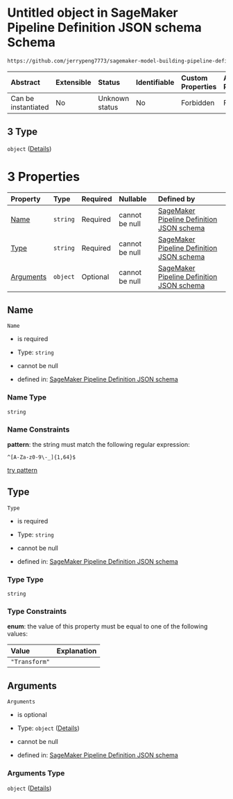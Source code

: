 # Untitled object in SageMaker Pipeline Definition JSON schema Schema

```txt
https://github.com/jerrypeng7773/sagemaker-model-building-pipeline-definition-JSON-schema/schema/#/properties/Steps/items/oneOf/3
```



| Abstract            | Extensible | Status         | Identifiable | Custom Properties | Additional Properties | Access Restrictions | Defined In                                                                                           |
| :------------------ | :--------- | :------------- | :----------- | :---------------- | :-------------------- | :------------------ | :--------------------------------------------------------------------------------------------------- |
| Can be instantiated | No         | Unknown status | No           | Forbidden         | Forbidden             | none                | [pipeline-definition.schema.json*](../../out/pipeline-definition.schema.json "open original schema") |

## 3 Type

`object` ([Details](pipeline-definition-definitions-transformstep.md))

# 3 Properties

| Property                | Type     | Required | Nullable       | Defined by                                                                                                                                                                                                                                                             |
| :---------------------- | :------- | :------- | :------------- | :--------------------------------------------------------------------------------------------------------------------------------------------------------------------------------------------------------------------------------------------------------------------- |
| [Name](#name)           | `string` | Required | cannot be null | [SageMaker Pipeline Definition JSON schema](pipeline-definition-definitions-stepname.md "https://github.com/jerrypeng7773/sagemaker-model-building-pipeline-definition-JSON-schema/schema/#/definitions/TransformStep/properties/Name")                                |
| [Type](#type)           | `string` | Required | cannot be null | [SageMaker Pipeline Definition JSON schema](pipeline-definition-definitions-transformstep-properties-type.md "https://github.com/jerrypeng7773/sagemaker-model-building-pipeline-definition-JSON-schema/schema/#/definitions/TransformStep/properties/Type")           |
| [Arguments](#arguments) | `object` | Optional | cannot be null | [SageMaker Pipeline Definition JSON schema](pipeline-definition-definitions-transformstep-properties-arguments.md "https://github.com/jerrypeng7773/sagemaker-model-building-pipeline-definition-JSON-schema/schema/#/definitions/TransformStep/properties/Arguments") |

## Name



`Name`

*   is required

*   Type: `string`

*   cannot be null

*   defined in: [SageMaker Pipeline Definition JSON schema](pipeline-definition-definitions-stepname.md "https://github.com/jerrypeng7773/sagemaker-model-building-pipeline-definition-JSON-schema/schema/#/definitions/TransformStep/properties/Name")

### Name Type

`string`

### Name Constraints

**pattern**: the string must match the following regular expression: 

```regexp
^[A-Za-z0-9\-_]{1,64}$
```

[try pattern](https://regexr.com/?expression=%5E%5BA-Za-z0-9%5C-\_%5D%7B1%2C64%7D%24 "try regular expression with regexr.com")

## Type



`Type`

*   is required

*   Type: `string`

*   cannot be null

*   defined in: [SageMaker Pipeline Definition JSON schema](pipeline-definition-definitions-transformstep-properties-type.md "https://github.com/jerrypeng7773/sagemaker-model-building-pipeline-definition-JSON-schema/schema/#/definitions/TransformStep/properties/Type")

### Type Type

`string`

### Type Constraints

**enum**: the value of this property must be equal to one of the following values:

| Value         | Explanation |
| :------------ | :---------- |
| `"Transform"` |             |

## Arguments



`Arguments`

*   is optional

*   Type: `object` ([Details](pipeline-definition-definitions-transformstep-properties-arguments.md))

*   cannot be null

*   defined in: [SageMaker Pipeline Definition JSON schema](pipeline-definition-definitions-transformstep-properties-arguments.md "https://github.com/jerrypeng7773/sagemaker-model-building-pipeline-definition-JSON-schema/schema/#/definitions/TransformStep/properties/Arguments")

### Arguments Type

`object` ([Details](pipeline-definition-definitions-transformstep-properties-arguments.md))
